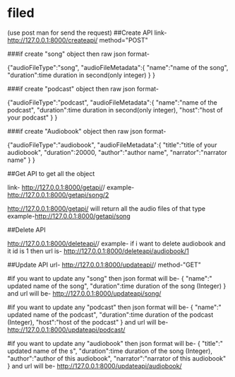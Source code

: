 # filed
(use post man for send the request)
##Create API
link-http://127.0.0.1:8000/createapi/
method="POST"

###if create "song" object then raw json format-

{"audioFileType":"song",
"audioFileMetadata":{
    "name":"name of the song",
    "duration":time duration in second(only integer)
}
}

###if create "podcast" object then raw json format-

{"audioFileType":"podcast",
"audioFileMetadata":{
    "name":"name of the podcast",
    "duration":time duration in second(only integer),
    "host":"host of your podcast"
}
}

###if create "Audiobook" object then raw json format-

{"audioFileType":"audiobook",
"audioFileMetadata":{
    "title":"title of your audiobook",
    "duration":20000,
    "author":"author name",
    "narrator":"narrator name"
}
}


##Get API
to get all the object

link- http://127.0.0.1:8000/getapi/<audioFileType>/<audioFileID>
example-http://127.0.0.1:8000/getapi/song/2

http://127.0.0.1:8000/getapi/<audioFileType>  will return all the audio files of that type
example-http://127.0.0.1:8000/getapi/song


##Delete API

http://127.0.0.1:8000/deleteapi/<audioFileType>/<audioFileID>
example-  if i want to delete audiobook and it id is 1 then url is- http://127.0.0.1:8000/deleteapi/audiobook/1

##Update API
url- http://127.0.0.1:8000/updateapi/<audioFileType>/<audioFileID>
method-"GET"

#if you want to update any "song" then json format will be-
{
    "name":" updated name of the song",
    "duration":time duration of the song (Integer)
}
and url will be-
http://127.0.0.1:8000/updateapi/song/<audioFileID>

#if you want to update any "podcast" then json format will be-
{
    "name":" updated name of the podcast",
    "duration":time duration of the podcast (Integer),
    "host":"host of the podcast"
}
and url will be-
http://127.0.0.1:8000/updateapi/podcast/<audioFileID>

#if you want to update any "audiobook" then json format will be-
{
    "title":" updated name of the s",
    "duration":time duration of the song (Integer),
    "author":"author of this audiobook",
    "narrator":"narrator of this audiobook"
}
and url will be-
http://127.0.0.1:8000/updateapi/audiobook/<audioFileID> 








